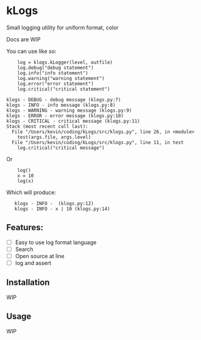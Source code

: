 # kLogs
Small logging utility for uniform format, color

Docs are WIP

You can use like so:
```
    log = klogs.kLogger(level, outfile)
    log.debug("debug statement")
    log.info("info statement")
    log.warning("warning statement")
    log.error("error statement")
    log.critical("critical statement")
```
```
klogs - DEBUG - debug message (klogs.py:7)
klogs - INFO - info message (klogs.py:8)
klogs - WARNING - warning message (klogs.py:9)
klogs - ERROR - error message (klogs.py:10)
klogs - CRITICAL - critical message (klogs.py:11)
Stack (most recent call last):
  File "/Users/kevin/coding/kLogs/src/klogs.py", line 26, in <module>
    test(args.file, args.level)
  File "/Users/kevin/coding/kLogs/src/klogs.py", line 11, in test
    log.critical("critical message")

```

Or 

```
    log()
    x = 10
    log(x)
```

Which will produce:
```
   klogs - INFO -  (klogs.py:12)
   klogs - INFO - x | 10 (klogs.py:14)
```
 

## Features:
- [ ] Easy to use log format language
- [ ] Search
- [ ] Open source at line
- [ ] log and assert

## Installation
WIP

## Usage
WIP
